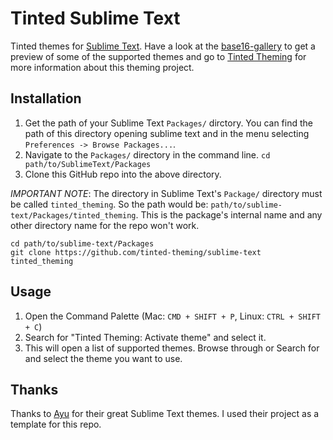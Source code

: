 # Tinted Sublime Text

Tinted themes for [Sublime Text]. Have a look at the [base16-gallery] to
get a preview of some of the supported themes and go to [Tinted Theming]
for more information about this theming project.

## Installation

1. Get the path of your Sublime Text `Packages/` dirctory. You can find
   the path of this directory opening sublime text and in the menu
   selecting `Preferences -> Browse Packages...`.
2. Navigate to the `Packages/` directory in the command line. `cd
   path/to/SublimeText/Packages`
3. Clone this GitHub repo into the above directory.

*IMPORTANT NOTE*: The directory in Sublime Text's `Package/` directory
must be called `tinted_theming`. So the path would be:
`path/to/sublime-text/Packages/tinted_theming`. This is the
package's internal name and any other directory name for the repo won't
work.

```shell
cd path/to/sublime-text/Packages
git clone https://github.com/tinted-theming/sublime-text tinted_theming
```

## Usage

1. Open the Command Palette (Mac: `CMD + SHIFT + P`, Linux: `CTRL + SHIFT + C`)
2. Search for "Tinted Theming: Activate theme" and select it.
3. This will open a list of supported themes. Browse through or Search
   for and select the theme you want to use.

## Thanks

Thanks to [Ayu] for their great Sublime Text themes. I used their
project as a template for this repo.

[Sublime Text]: https://www.sublimetext.com
[base16-gallery]: https://tinted-theming.github.io/base16-gallery
[Tinted Theming]: https://github.com/tinted-theming
[Ayu]: https://github.com/dempfi/ayu
